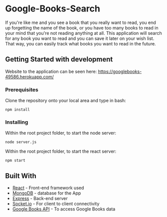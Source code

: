 # Google-Books-Search
If you're like me and you see a book that you really want to read, you end up forgetting the name of the book, or you have too many books to read in your mind that you're not reading anything at all. This application will search for any book you want to read and you can save it later on your wish list. That way, you can easily track what books you want to read in the future.

## Getting Started with development

Website to the application can be seen here: https://googlebooks-49586.herokuapp.com/

### Prerequisites

Clone the repository onto your local area and type in bash:
```
npm install
```

### Installing

Within the root project folder, to start the node server:
```
node server.js
```

Within the root project folder, to start the react server:

```
npm start
```

## Built With
* [React](https://reactjs.org/) - Front-end framework used
* [MongoDB](https://www.mongodb.com/) - database for the App
* [Express](https://expressjs.com/) - Back-end server
* [Socket.io](https://socket.io/) - For client to client connectivity
* [Google Books API](https://developers.google.com/books/docs/v1/using) - To access Google Books data
